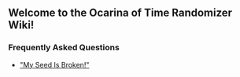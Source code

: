 ## Welcome to the Ocarina of Time Randomizer Wiki!

### Frequently Asked Questions
* ["My Seed Is Broken!"](../FAQ---Broken-Seed)